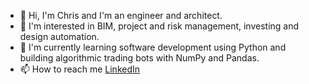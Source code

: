 - 👋 Hi, I'm Chris and I'm an engineer and architect.
- 👀 I'm interested in BIM, project and risk management, investing and design automation. 
- 🌱 I'm currently learning software development using Python and building algorithmic trading bots with NumPy and Pandas.
- 📫 How to reach me [LinkedIn](https://www.linkedin.com/in/kgorczakowski/)

<!---
gorczakowski/gorczakowski is a ✨ special ✨ repository because its `README.md` (this file) appears on your GitHub profile.
You can click the Preview link to take a look at your changes.
--->

